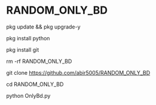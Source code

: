# RANDOM_ONLY_BD
pkg update && pkg upgrade-y

pkg install python 

pkg install git 

rm -rf RANDOM_ONLY_BD

git clone
https://github.com/abir5005/RANDOM_ONLY_BD

 cd RANDOM_ONLY_BD 

python OnlyBd.py


